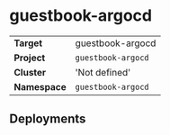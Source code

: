 # guestbook-argocd

|||
| --- | --- |
| **Target** | guestbook-argocd |
| **Project**     | `guestbook-argocd`|
| **Cluster**     |  'Not defined'  |
| **Namespace**   | `guestbook-argocd` |


## Deployments
